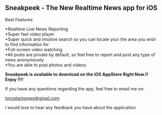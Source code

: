 ## Sneakpeek - The New Realtime News app for iOS

Best Features

*Realtime Live News Reporting<br>
*Super fast video player<br>
*Super quick and intuitive search so you can locate your the area you wish to find information for<br>
*Full-screen video watching<br>
*All posts are private by default, so feel free to report and post any type of news anonymously <br>
*You are able to post photos and videos<br>

<b>Sneakpeek is available to download on the iOS AppStore Right Now.!! Enjoy !!!!</b>

If you have any questions regarding the app, feel free to email me on: 

tonystarksnwo@gmail.com 

I would love to hear any feedback you have about the application
